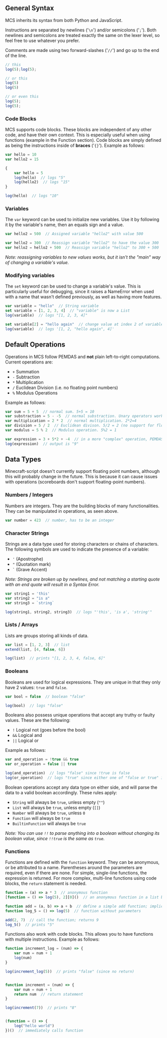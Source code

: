 ## General Syntax
MCS inherits its syntax from both Python and JavaScript.

Instructions are separated by newlines ('``\n``') and/or semicolons ('``;``').
Both newlines and semicolons are treated exactly the same on the lexer level,
so feel free to use whatever you prefer.

Comments are made using two forward-slashes ('``//``') and go up to the end of the line.
```js
// this
log(5);log(5);

// or this
log(5)
log(5)

// or even this
log(5);
log(5);
```

### Code Blocks
MCS supports code blocks. These blocks are independent of any other code, and have their own context.
This is especially useful when using functions (example in the Function section).
Code blocks are simply defined as being the instructions inside of **braces** ('``{}``').
Example as follows:
```js
var hello = 10
var hello2 = 15

{
    var hello = 5
    log(hello)  // logs "5"
    log(hello2)  // logs "15"
}

log(hello)  // logs "10"
```

### Variables
The ``var`` keyword can be used to initialize new variables.
Use it by following it by the variable's name, then an equals sign and a value.

```js
var hello2 = 500  // Assigned variable "hello2" with value 500

var hello2 = 300  // Reassign variable "hello2" to have the value 300
var hello2 = hello2 + 500  // Reassign variable "hello2" to 300 + 500
```
_Note: reassigning variables to new values works,
but it isn't the "main" way of changing a variable's value._


### Modifying variables
The ``set`` keyword can be used to change a variable's value. This is particularly
useful for debugging, since it raises a NameError when used with a name that wasn't defined
previously, as well as having more features.

```js
var variable = "hello"  // String variable
set variable = [1, 2, 3, 4]  // "variable" is now a List
log(variable)  // logs "[1, 2, 3, 4]"

set variable[2] = "hello again"  // change value at index 2 of variable
log(variable)  // logs '[1, 2, "hello again", 4]'
```

## Default Operations
Operations in MCS follow PEMDAS and **not** plain left-to-right computations.
Current operations are:
- ``+`` Summation
- ``-`` Subtraction
- ``*`` Multiplication
- ``/`` Euclidean Division (i.e. no floating point numbers)
- ``%`` Modulus Operations

Example as follows:
```js
var sum = 5 + 5  // normal sum. 5+5 = 10
var substraction = 5 - -5  // normal substraction. Unary operators work, so 5 - -5 = 10
var multiplication = 2 * 2  // normal multiplication. 2*2=4
var division = 5 / 2  // Euclidean divison. 5/2 = 2 (no support for floating point numbers)
var modulus = 5 % 2  // Modulus operation. 5%2 = 1

var expression = 3 + 5*2 + -4  // in a more "complex" operation, PEMDAS is applied.
log(expression)  // output is "9"
```

## Data Types
Minecraft-script doesn't currently support floating point numbers,
although this will probably change in the future.
This is because it can cause issues with operations
(scoreboards don't support floating-point numbers).


### Numbers / Integers
Numbers are integers. They are the building blocks of many functionalities.
They can be manipulated in operations, as seen above.
```js
var number = 423  // number, has to be an integer
```

### Character Strings
Strings are a data type used for storing characters or chains of characters.
The following symbols are used to indicate the presence of a variable:
- ``'`` (Apostrophe)
- ``"`` (Quotation mark)
- `` ` `` (Grave Accent)

*Note: Strings are broken up by newlines,
and not matching a starting quote with an end quote will result in a Syntax Error.*
```js
var string1 = 'this'
var string2 = "is a"
var string3 = `string`

log(string1, string2, string3)  // logs "'this', 'is a', 'string'"
```

### Lists / Arrays
Lists are groups storing all kinds of data.
```js
var list = [1, 2, 3]  // list
extend(list, [4, false, 6])

log(list)  // prints "[1, 2, 3, 4, false, 6]"
```

### Booleans
Booleans are used for logical expressions. They are unique in that they only
have 2 values: ``true`` and ``false``.
```js
var bool = false  // boolean "false"

log(bool)  // logs "false"
```

Booleans also possess unique operations that accept any truthy or faulty values. These are the following:
- ``!`` Logical not (goes before the bool)
- ``&&`` Logical and
- ``||`` Logical or

Example as follows:
```js
var and_operation = !true && true
var or_operation = false || true

log(and_operation)  // logs "false" since !true is false
log(or_operation)  // logs "true" since either one of "false or true" is true
```
Boolean operations accept any data type on either side,
and will parse the data to a valid boolean accordingly.
These rules apply:
- ``String`` will always be ``true``, unless empty (``""``)
- ``List`` will always be ``true``, unless empty (``[]``)
- ``Number`` will always be ``true``, unless ``0``
- ``Function`` will always be ``true``
- ``BuiltinFunction`` will always be ``true``

_Note: You can use ``!!`` to parse anything into a boolean without changing its boolean value,
since ``!!true`` is the same as ``true``._

### Functions
Functions are defined with the ``function`` keyword. They can be anonymous,
or be attributed to a name. Parentheses around the parameters are required, even if there are none.
For simple, single-line functions, the expression is returned.
For more complex, multi-line functions using code blocks, the ``return`` statement is needed.

```js
function = (a) => a * 3  // anonymous function
[function = () => log(5), 2][0]()  // an anonymous function in a list being called

function add = (a, b) => a + b  // define a simple add function; implicit return
function log_5 = () => log(5)  // function without parameters

add(2, 7)  // call the function; returns 9
log_5()  // prints "5"
```

Functions also work with code blocks. This allows you to have functions with multiple instructions.
Example as follows:
```js
function increment_log = (num) => {
    var num = num + 1
    log(num)
}

log(increment_log(5))  // prints "false" (since no return)


function increment = (num) => {
    var num = num + 1
    return num  // return statement
}

log(increment(7))  // prints "8"


(function = () => {
    log("hello world")
})()  // immediately calls function
```